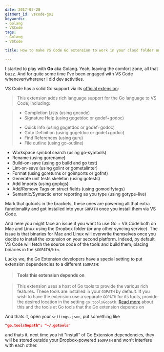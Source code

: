 ```yaml
---
date: 2017-07-28
gitment_id: vscode-go1
keywords:
- Golang
- VSCode
tags:
- Golang
- VSCode

title: How to make VS Code Go extension to work in your cloud folder on different platforms?

---
```


I started to play with **Go** aka Golang. Yeah, leaving the comfort zone, all that buzz. And for quite some time I've been engaged with VS Code whenever/wherever I did dev activities. 

VS Code has a solid Go support via its [official extension](https://marketplace.visualstudio.com/items?itemName=lukehoban.Go):

> This extension adds rich language support for the Go language to VS Code, including:

> - Completion Lists (using gocode)
> - Signature Help (using gogetdoc or godef+godoc)
> * Quick Info (using gogetdoc or godef+godoc)
> * Goto Definition (using gogetdoc or godef+godoc)
> * Find References (using guru)
> * File outline (using go-outline)
* Workspace symbol search (using go-symbols)
* Rename (using gorename)
* Build-on-save (using go build and go test)
* Lint-on-save (using golint or gometalinter)
* Format (using goreturns or goimports or gofmt)
* Generate unit tests skeleton (using gotests)
* Add Imports (using gopkgs)
* Add/Remove Tags on struct fields (using gomodifytags)
* Semantic/Syntactic error reporting as you type (using gotype-live)

Mark that gotools in the brackets, these ones are powering all that extra functionality and got installed into your `GOPATH` once you install them via VS Code.

And here you might face an issue if you want to use Go + VS Code both on Mac and Linux using the Dropbox folder (or any other syncing service). The issue is that binaries for Mac and Linux will overwrite themselves once you decide to install the extension on your second platform. Indeed, by default VS Code will fetch the source code of the tools and build them, placing binaries in the `$GOPATH/bin`.

Lucky we, the Go Extension developers have a special setting to put extension dependencies to a different `$GOPATH`:

> #### Tools this extension depends on

> This extension uses a host of Go tools to provide the various rich features. These tools are installed in your `GOPATH` by default. If you wish to have the extension use a separate `GOPATH` for its tools, provide the desired location in the setting `go.toolsGopath`. [Read more](https://github.com/Microsoft/vscode-go/wiki/Go-tools-that-the-Go-extension-depends-on) about this and the tools at Go tools that the Go extension depends on

And thats it, open your `settings.json`, put something like 
```json
"go.toolsGopath": "~/.gotools"
```
and thats it, next time you hit "install" of Go Extension dependencies, they will be stored outside your Dropbox-powered `$GOPATH` and won't interfere with each other.

<!--more-->